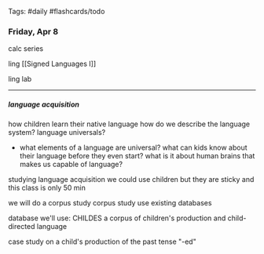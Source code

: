 Tags: #daily #flashcards/todo

### Friday, Apr 8

calc
series


ling
[[Signed Languages I]]


ling lab

---
##### language acquisition
how children learn their native language
how do we describe the language system?
language universals?
- what elements of a language are universal?
what can kids know about their language before they even start?
what is it about human brains that makes us capable of language?

studying language acquisition
we could use children but they are sticky and this class is only 50 min

we will do a corpus study
corpus study use existing databases

database we'll use: CHILDES
a corpus of children's production and child-directed language

case study on a child's production of the past tense "-ed"



